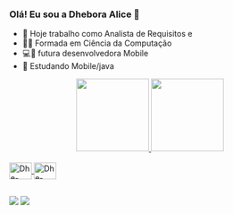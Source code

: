 ### Olá! Eu sou a  Dhebora Alice 👋

- 🔭 Hoje trabalho como Analista de Requisitos e 
- :woman_student: Formada em Ciência da Computação
- :computer::iphone: futura desenvolvedora Mobile
- 🌱 Estudando Mobile/java

<div align="center">

  <a href="https://github.com/dheboraalice">
  <img height="130em" src="https://github-readme-stats.vercel.app/api?username=dheboraalice&show_icons=true&theme=tokyonight&include_all_commits=true&count_private=true"/>
  <img height="130em" src="https://github-readme-stats.vercel.app/api/top-langs/?username=dheboraalice&layout=compact&langs_count=7&theme=tokyonight"/>
</div>

<div style="display: inline_block"><br>
  <img align="center" alt="Dhe-Android" height="30" width="40" src="https://cdn.jsdelivr.net/gh/devicons/devicon/icons/android/android-original.svg">
  <img align="center" alt="Dhe-Java" height="30" width="40" src="https://cdn.jsdelivr.net/gh/devicons/devicon/icons/java/java-original.svg">
 
</div>
  
  ##
 
<div> 
   <a href = "mailto:dheboraalice66@hotmail.com"><img src="https://img.shields.io/badge/Microsoft_Outlook-0078D4?style=for-the-badge&logo=microsoft-outlook&logoColor=white" target="_blank"></a>
  <a href="https://www.linkedin.com/in/dhebora-alice-94285a169/" target="_blank"><img src="https://img.shields.io/badge/-LinkedIn-%230077B5?style=for-the-badge&logo=linkedin&logoColor=white" target="_blank"></a> 
 
</div>
